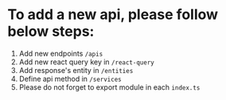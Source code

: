 # To add a new api, please follow below steps: 
1. Add new endpoints `/apis` 
2. Add new react query key in `/react-query`
3. Add response's entity in `/entities` 
4. Define api method in `/services`
5. Please do not forget to export module in each `index.ts`